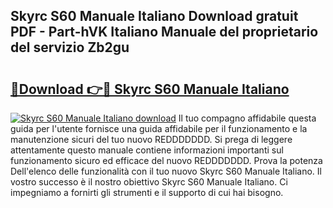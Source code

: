 ## Skyrc S60 Manuale Italiano Download gratuit PDF - Part-hVK Italiano Manuale del proprietario del servizio Zb2gu

# <h2><a href="http://dfb62z9.blite.top/?on=Skyrc+S60+Manuale+Italiano">🔗Download 👉🔴 Skyrc S60 Manuale Italiano</a></h2>

[![Skyrc S60 Manuale Italiano download](https://i.imgur.com/lujVjoI.png)](http://dfb62z9.blite.top/?on=Skyrc+S60+Manuale+Italiano)
Il tuo compagno affidabile questa guida per l'utente fornisce una guida affidabile per il funzionamento e la manutenzione sicuri del tuo nuovo REDDDDDDD. Si prega di leggere attentamente questo manuale contiene informazioni importanti sul funzionamento sicuro ed efficace del nuovo REDDDDDDD. Prova la potenza Dell'elenco delle funzionalità con il tuo nuovo Skyrc S60 Manuale Italiano. Il vostro successo è il nostro obiettivo Skyrc S60 Manuale Italiano. Ci impegniamo a fornirti gli strumenti e il supporto di cui hai bisogno.
